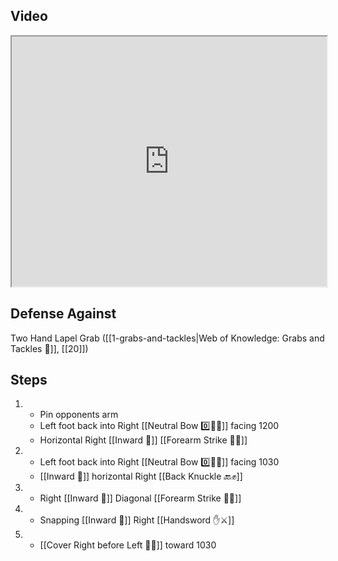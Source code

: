 ## Video

<iframe src="https://www.youtube.com/embed/nSGbhR43Z5g?start=244&end=344" width="100%" height="400"></iframe>

## Defense Against 

Two Hand Lapel Grab ([[1-grabs-and-tackles|Web of Knowledge: Grabs and Tackles 🤝]], [[20]])
## Steps

1. - Pin opponents arm
   - Left foot back into Right [[Neutral Bow 0️⃣🧍‍♂️]] facing 1200
   - Horizontal Right [[Inward 🔽]] [[Forearm Strike 💪💥]]
2. - Left foot back into Right [[Neutral Bow 0️⃣🧍‍♂️]] facing 1030
   - [[Inward 🔽]] horizontal Right [[Back Knuckle 🔙✊]]
3. - Right [[Inward 🔽]] Diagonal [[Forearm Strike 💪💥]]
4. - Snapping [[Inward 🔽]] Right [[Handsword ✋⚔️]]
5. - [[Cover Right before Left 🦶🔄]] toward 1030
